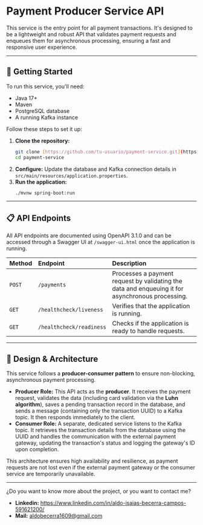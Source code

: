 # Payment Producer Service API

This service is the entry point for all payment transactions. It's designed to be a lightweight and robust API that validates payment requests and enqueues them for asynchronous processing, ensuring a fast and responsive user experience.

---

## 🚀 Getting Started

To run this service, you'll need:

* Java 17+
* Maven
* PostgreSQL database
* A running Kafka instance

Follow these steps to set it up:

1.  **Clone the repository:**
    ```sh
    git clone [https://github.com/tu-usuario/payment-service.git](https://github.com/tu-usuario/payment-service.git)
    cd payment-service
    ```
2.  **Configure:** Update the database and Kafka connection details in `src/main/resources/application.properties`.
3.  **Run the application:**
    ```sh
    ./mvnw spring-boot:run
    ```

---

## 📋 API Endpoints

All API endpoints are documented using OpenAPI 3.1.0 and can be accessed through a Swagger UI at `/swagger-ui.html` once the application is running.

| Method | Endpoint | Description |
| :--- | :--- | :--- |
| `POST` | `/payments` | Processes a payment request by validating the data and enqueuing it for asynchronous processing. |
| `GET` | `/healthcheck/liveness` | Verifies that the application is running. |
| `GET` | `/healthcheck/readiness` | Checks if the application is ready to handle requests. |

---

## 📐 Design & Architecture

This service follows a **producer-consumer pattern** to ensure non-blocking, asynchronous payment processing.

* **Producer Role:** This API acts as the **producer**. It receives the payment request, validates the data (including card validation via the **Luhn algorithm**), saves a pending transaction record in the database, and sends a message (containing only the transaction UUID) to a Kafka topic. It then responds immediately to the client.
* **Consumer Role:** A separate, dedicated service listens to the Kafka topic. It retrieves the transaction details from the database using the UUID and handles the communication with the external payment gateway, updating the transaction's status and logging the gateway's ID upon completion.

This architecture ensures high availability and resilience, as payment requests are not lost even if the external payment gateway or the consumer service are temporarily unavailable.

---

¿Do you want to know more about the project, or you want to contact me?

* **Linkedin:** https://www.linkedin.com/in/aldo-isaias-becerra-campos-591621200/
* **Mail:** aldobecerra1609@gmail.com
